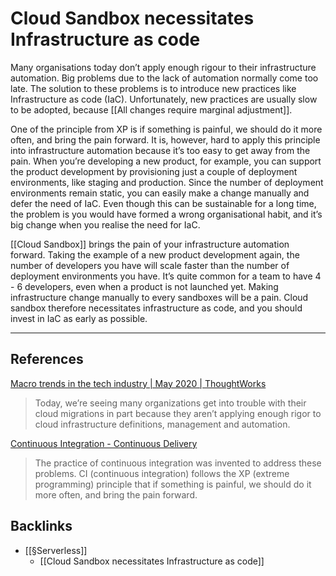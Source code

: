 # Cloud Sandbox necessitates Infrastructure as code
Many organisations today don’t apply enough rigour to their infrastructure automation. Big problems due to the lack of automation normally come too late. The solution to these problems is to introduce new practices like Infrastructure as code (IaC). Unfortunately, new practices are usually slow to be adopted, because [[All changes require marginal adjustment]].

One of the principle from XP is if something is painful, we should do it more often, and bring the pain forward. It is, however, hard to apply this principle into infrastructure automation because it’s too easy to get away from the pain. When you’re developing a new product, for example, you can support the product development by provisioning just a couple of deployment environments, like staging and production. Since the number of deployment environments remain static, you can easily make a change manually and defer the need of IaC. Even though this can be sustainable for a long time, the problem is you would have formed a wrong organisational habit, and it’s big change when you realise the need for IaC.

[[Cloud Sandbox]] brings the pain of your infrastructure automation forward. Taking the example of a new product development again, the number of developers you have will scale faster than the number of deployment environments you have. It’s quite common for a team to have 4 - 6 developers, even when a product is not launched yet. Making infrastructure change manually to every sandboxes will be a pain. Cloud sandbox therefore necessitates infrastructure as code, and you should invest in IaC as early as possible.

---
## References
[Macro trends in the tech industry | May 2020 | ThoughtWorks](https://www.thoughtworks.com/insights/blog/macro-trends-tech-industry-may-2020)
> Today, we’re seeing many organizations get into trouble with their cloud migrations in part because they aren’t applying enough rigor to cloud infrastructure definitions, management and automation. 

[Continuous Integration - Continuous Delivery](https://continuousdelivery.com/foundations/continuous-integration/)
> The practice of continuous integration was invented to address these problems. CI (continuous integration) follows the XP (extreme programming) principle that if something is painful, we should do it more often, and bring the pain forward.

## Backlinks
* [[§Serverless]]
	* [[Cloud Sandbox necessitates Infrastructure as code]]

<!-- #evergreen #infrastructure #test -->

<!-- {BearID:05347D32-1E36-452B-89E6-7EC97846C762-1211-000031C0A9A55371} -->
